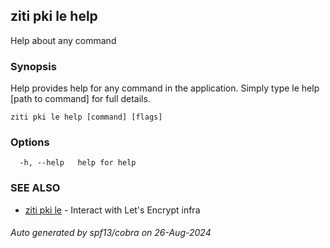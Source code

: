 ## ziti pki le help

Help about any command

### Synopsis

Help provides help for any command in the application.
Simply type le help [path to command] for full details.

```
ziti pki le help [command] [flags]
```

### Options

```
  -h, --help   help for help
```

### SEE ALSO

* [ziti pki le](../le.md)	 - Interact with Let's Encrypt infra

###### Auto generated by spf13/cobra on 26-Aug-2024
